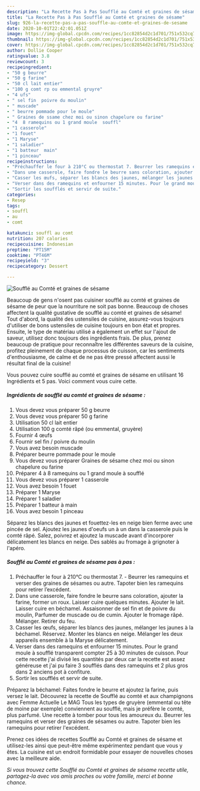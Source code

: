 ```yaml
---
description: "La Recette Pas à Pas Soufflé au Comté et graines de sésame"
title: "La Recette Pas à Pas Soufflé au Comté et graines de sésame"
slug: 926-la-recette-pas-a-pas-souffle-au-comte-et-graines-de-sesame
date: 2020-10-01T22:42:01.051Z
image: https://img-global.cpcdn.com/recipes/1cc82854d2c1d701/751x532cq70/souffle-au-comte-et-graines-de-sesame-photo-principale-de-la-recette.jpg
thumbnail: https://img-global.cpcdn.com/recipes/1cc82854d2c1d701/751x532cq70/souffle-au-comte-et-graines-de-sesame-photo-principale-de-la-recette.jpg
cover: https://img-global.cpcdn.com/recipes/1cc82854d2c1d701/751x532cq70/souffle-au-comte-et-graines-de-sesame-photo-principale-de-la-recette.jpg
author: Dollie Cooper
ratingvalue: 3.8
reviewcount: 3
recipeingredient:
- "50 g beurre"
- "50 g farine"
- "50 cl lait entier"
- "100 g comt rp ou emmental gruyre"
- "4 ufs"
- " sel fin  poivre du moulin"
- " muscade"
- " beurre pommade pour le moule"
- " Graines de ssame chez moi ou sinon chapelure ou farine"
- "4  8 ramequins ou 1 grand moule  souffl"
- "1 casserole"
- "1 fouet"
- "1 Maryse"
- "1 saladier"
- "1 batteur  main"
- "1 pinceau"
recipeinstructions:
- "Préchauffer le four à 210°C ou thermostat 7. Beurrer les ramequins et verser des graines de sésames ou autre. Tapoter bien les ramequins pour retirer l’excédent."
- "Dans une casserole, faire fondre le beurre sans coloration, ajouter la farine, former un roux. Laisser cuire quelques minutes. Ajouter le lait. Laisser cuire en béchamel. Assaisonner de sel fin et de poivre du moulin, Parfumer de muscade ou de cumin. Ajouter le fromage râpé. Mélanger. Retirer du feu."
- "Casser les œufs, séparer les blancs des jaunes, mélanger les jaunes à la béchamel. Réservez. Monter les blancs en neige. Mélanger les deux appareils ensemble à la Maryse délicatement."
- "Verser dans des ramequins et enfourner 15 minutes. Pour le grand moule à soufflé transparent compter 25 à 30 minutes de cuisson. Pour cette recette j&#39;ai divisé les quantités par deux car la recette est assez généreuse et j&#39;ai pu faire 3 soufflés dans des ramequins et 2 plus gros dans 2 anciens pot à confiture."
- "Sortir les soufflés et servir de suite."
categories:
- Resep
tags:
- souffl
- au
- comt

katakunci: souffl au comt 
nutrition: 207 calories
recipecuisine: Indonesian
preptime: "PT15M"
cooktime: "PT46M"
recipeyield: "3"
recipecategory: Dessert

---
```



![Soufflé au Comté et graines de sésame](https://img-global.cpcdn.com/recipes/1cc82854d2c1d701/751x532cq70/souffle-au-comte-et-graines-de-sesame-photo-principale-de-la-recette.jpg)

Beaucoup de gens n'osent pas cuisiner soufflé au comté et graines de sésame de peur que la nourriture ne soit pas bonne. Beaucoup de choses affectent la qualité gustative de soufflé au comté et graines de sésame! Tout d'abord, la qualité des ustensiles de cuisine, assurez-vous toujours d'utiliser de bons ustensiles de cuisine toujours en bon état et propres. Ensuite, le type de matériau utilisé a également un effet sur l'ajout de saveur, utilisez donc toujours des ingrédients frais. De plus, prenez beaucoup de pratique pour reconnaître les différentes saveurs de la cuisine, profitez pleinement de chaque processus de cuisson, car les sentiments d'enthousiasme, de calme et de ne pas être pressé affectent aussi le résultat final de la cuisine!

<!--inarticleads1-->

Vous pouvez cuire soufflé au comté et graines de sésame en utilisant 16 Ingrédients et 5 pas. Voici comment vous cuire cette.

##### Ingrédients de soufflé au comté et graines de sésame :

1. Vous devez vous préparer 50 g beurre
1. Vous devez vous préparer 50 g farine
1. Utilisation 50 cl lait entier
1. Utilisation 100 g comté râpé (ou emmental, gruyère)
1. Fournir 4 œufs
1. Fournir  sel fin / poivre du moulin
1. Vous avez besoin  muscade
1. Préparer  beurre pommade pour le moule
1. Vous devez vous préparer  Graines de sésame chez moi ou sinon chapelure ou farine
1. Préparer 4 à 8 ramequins ou 1 grand moule à soufflé
1. Vous devez vous préparer 1 casserole
1. Vous avez besoin 1 fouet
1. Préparer 1 Maryse
1. Préparer 1 saladier
1. Préparer 1 batteur à main
1. Vous avez besoin 1 pinceau


Séparez les blancs des jaunes et fouettez-les en neige bien ferme avec une pincée de sel. Ajoutez les jaunes d&#39;oeufs un à un dans la casserole puis le comté râpé. Salez, poivrez et ajoutez la muscade avant d&#39;incorporer délicatement les blancs en neige. Des sablés au fromage à grignoter à l&#39;apéro. 

<!--inarticleads2-->

##### Soufflé au Comté et graines de sésame pas à pas :

1. Préchauffer le four à 210°C ou thermostat 7. - Beurrer les ramequins et verser des graines de sésames ou autre. Tapoter bien les ramequins pour retirer l’excédent.
1. Dans une casserole, faire fondre le beurre sans coloration, ajouter la farine, former un roux. Laisser cuire quelques minutes. Ajouter le lait. Laisser cuire en béchamel. Assaisonner de sel fin et de poivre du moulin, Parfumer de muscade ou de cumin. Ajouter le fromage râpé. Mélanger. Retirer du feu.
1. Casser les œufs, séparer les blancs des jaunes, mélanger les jaunes à la béchamel. Réservez. Monter les blancs en neige. Mélanger les deux appareils ensemble à la Maryse délicatement.
1. Verser dans des ramequins et enfourner 15 minutes. Pour le grand moule à soufflé transparent compter 25 à 30 minutes de cuisson. Pour cette recette j&#39;ai divisé les quantités par deux car la recette est assez généreuse et j&#39;ai pu faire 3 soufflés dans des ramequins et 2 plus gros dans 2 anciens pot à confiture.
1. Sortir les soufflés et servir de suite.


Préparez la béchamel: Faites fondre le beurre et ajoutez la farine, puis versez le lait. Découvrez la recette de Soufflé au comté et aux champignons avec Femme Actuelle Le MAG Tous les types de gruyère (emmental ou tête de moine par exemple) conviennent au soufflé, mais je préfère le comté, plus parfumé. Une recette à tomber pour tous les amoureux du. Beurrer les ramequins et verser des graines de sésames ou autre. Tapoter bien les ramequins pour retirer l&#39;excédent. 

<!--inarticleads1-->

<p>
Prenez ces idées de recettes Soufflé au Comté et graines de sésame et utilisez-les ainsi que peut-être même expérimentez pendant que vous y êtes. La cuisine est un endroit formidable pour essayer de nouvelles choses avec la meilleure aide.
</p>

<p>
<i>Si vous trouvez cette Soufflé au Comté et graines de sésame recette utile, partagez-la avec vos amis proches ou votre famille, merci et bonne chance.</i>
</p>
